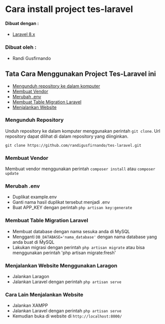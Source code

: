 # Cara install project tes-laravel

#### Dibuat dengan :
* [Laravel 8.x](https://laravel.com/docs/8.x)

### Dibuat oleh :
* Randi Gusfirnando

## Tata Cara Menggunakan Project Tes-Laravel ini
* [Mengunduh repository ke dalam komputer](#mengunduh-repository)
* [Membuat Vendor](#membuat-vendor)
* [Merubah .env](#merubah-.env)
* [Membuat Table Migration Laravel](#membuat-table-migration-laravel)
* [Menjalankan Website](#menjalankan-website)

### Mengunduh Repository
Unduh repository ke dalam komputer menggunakan perintah `git clone`. Url
repository dapat dilihat di dalam repository yang diinginkan.
```
git clone https://github.com/randigusfirnando/tes-laravel.git
```
### Membuat Vendor
Membuat vendor menggunakan perintah `composer install` atau `composer update`

### Merubah .env
* Duplikat example.env
* Ganti nama hasil duplikat tersebut menjadi .env
* Buat APP_KEY dengan perintah `php artisan key:generate`

### Membuat Table Migration Laravel
* Membuat database dengan nama sesuka anda di MySQL
* Mengganti `DB_DATABASE='nama_database'` dengan nama database yang anda buat di MySQL
* Lakukan migrasi dengan perintah `php artisan migrate` atau bisa menggunakan perintah 'php artisan migrate:fresh'

### Menjalankan Website Menggunakan Laragon
* Jalankan Laragon
* Jalankan Laravel dengan perintah `php artisan serve`

### Cara Lain Menjalankan Website
* Jalankan XAMPP 
* Jalankan Laravel dengan perintah `php artisan serve`
* Kemudian buka di website di `http://localhost:8000/`
